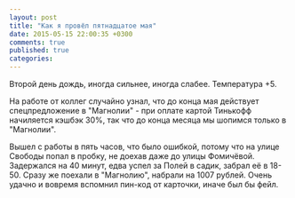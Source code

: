 ```yaml
---
layout: post
title: "Как я провёл пятнадцатое мая"
date: 2015-05-15 22:00:35 +0300
comments: true
published: true
categories: 
---
```

Второй день дождь, иногда сильнее, иногда слабее. Температура +5.

На работе от коллег случайно узнал, что до конца мая действует спецпредложение в "Магнолии" - при оплате картой Тинькофф начиляется кэшбэк 30%, так что до конца месяца мы шопимся только в "Магнолии".

Вышел с работы в пять часов, что было ошибкой, потому что на улице Свободы попал в пробку, не доехав даже до улицы Фомичёвой. Задержался на 40 минут, едва успел за Полей в садик, забрал её в 18-50.  Сразу же поехали в "Магнолию", набрали на 1007 рублей. Очень удачно и вовремя вспомнил пин-код от карточки, иначе был бы фейл.
